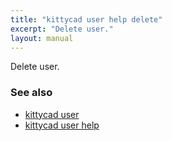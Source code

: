 ```yaml
---
title: "kittycad user help delete"
excerpt: "Delete user."
layout: manual
---
```


Delete user.

### See also

* [kittycad user](./kittycad_user)
* [kittycad user help](./kittycad_user_help)